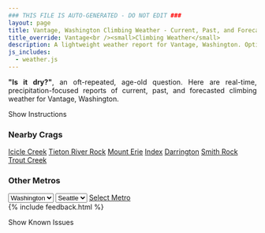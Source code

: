 ```yaml
---
### THIS FILE IS AUTO-GENERATED - DO NOT EDIT ###
layout: page
title: Vantage, Washington Climbing Weather - Current, Past, and Forecasted Report
title_override: Vantage<br /><small>Climbing Weather</small>
description: A lightweight weather report for Vantage, Washington. Optimized for slow internet connections.
js_includes:
  - weather.js
---
```


<section class="measure center lh-copy f5-ns f6 ph2 mv4" style="text-align: justify;">
<strong>"Is it dry?"</strong>, an oft-repeated, age-old question. Here are real-time,
precipitation-focused reports of current, past, and forecasted climbing weather for Vantage, Washington.
</section>

<p id="settings-toggle" class="mw5 b center tc hover-light-red black-70 pointer">Show Instructions</p>
<section id="settings" class="overflow-hidden" style="display:none;">
    <div class="mv2 ph2 center">
        <div class="fn f6 tc pv2">
            <p class="measure lh-copy center"><strong>Show/hide hourly forecasts</strong> by clicking the desired day.</p>
            <hr class="mw5 p0 mv2 o-60 b0 bt b--light-red light-red bg-light-red">
            <p class="measure lh-copy center"><strong>Current and Past conditions</strong> are measured by the nearest weather station. <strong>Forecast conditions</strong> are calculated and polled separately.</p>
            <hr class="mw5 p0 mv2 o-60 b0 bt b--light-red light-red bg-light-red">
            <p class="measure lh-copy center"><strong>Having issues?</strong> Try <a id="clear-cache" class="no-underline relative fancy-link light-red hover-light-red" href="#">clearing the local cache</a>.</p>
            <hr class="mw5 p0 mv2 o-60 b0 bt b--light-red light-red bg-light-red">
            <p class="measure lh-copy center">Weather data sourced from <a class="no-underline fancy-link relative light-red" target="_blank" href="https://www.weather.gov/documentation/services-web-api">weather.gov</a>.</p>
        </div>
    </div>
</section>
<section id="weather" data-crag="vantage-washington" class="mv4-ns mv3 ph2 center"></section>
<section id="nearby" class="tc lh-copy">
  <h3>Nearby Crags</h3>
<a class="nowrap no-underline fancy-link relative light-red mh3" href="/crags/icicle-creek-washington-weather.html">Icicle Creek</a>
<a class="nowrap no-underline fancy-link relative light-red mh3" href="/crags/tieton-river-rock-washington-weather.html">Tieton River Rock</a>
<a class="nowrap no-underline fancy-link relative light-red mh3" href="/crags/mount-erie-washington-weather.html">Mount Erie</a>
<a class="nowrap no-underline fancy-link relative light-red mh3" href="/crags/index-washington-weather.html">Index</a>
<a class="nowrap no-underline fancy-link relative light-red mh3" href="/crags/darrington-washington-weather.html">Darrington</a>
<a class="nowrap no-underline fancy-link relative light-red mh3" href="/crags/smith-rock-oregon-weather.html">Smith Rock</a>
<a class="nowrap no-underline fancy-link relative light-red mh3" href="/crags/trout-creek-oregon-weather.html">Trout Creek</a>
</section>
<section id="nearby" class="tc lh-copy">
  <h3>Other Metros</h3>
  <select class="ma1 bg-near-white pa2" id="stateSel">
    <option value="Texas">Texas</option>
    <option value="Washington" selected>Washington</option>
    <option value="Colorado">Colorado</option>
    <option value="Tennessee">Tennessee</option>
    <option value="Utah">Utah</option>
    <option value="California">California</option>
  </select>
  <select class="ma1 bg-near-white pa2" id="citySel">
    <option value="Seattle" selected>Seattle</option>
  </select>
  <a id="selectMetro" class="f6 link dim ph3 pv2 ma1 dib white bg-light-red" href="/crags/seattle-washington-weather.html">Select Metro</a>
  <script>
    var states = [];
    states["Texas"] = "Austin"
    states["Washington"] = "Seattle"
    states["Colorado"] = "Denver"
    states["Tennessee"] = "Nashville"
    states["Utah"] = "Salt Lake City"
    states["California"] = "San Francisco|Los Angeles"
  </script>
</section>
{% include feedback.html %}
<p id="issues-toggle" class="mw5 b center tc hover-light-red black-70 pointer">Show Known Issues</p>
<section id="issues" class="overflow-hidden tc f6">
</section>

<script>
  var weekly_OTX_54_74 = {"updated":"2022-11-17T07:35:33+00:00","units":"us","forecastGenerator":"BaselineForecastGenerator","generatedAt":"2022-11-17T08:40:18+00:00","updateTime":"2022-11-17T07:35:33+00:00","validTimes":"2022-11-17T01:00:00+00:00/P7DT9H","elevation":{"unitCode":"wmoUnit:m","value":374.904},"periods":[{"number":1,"name":"Overnight","startTime":"2022-11-17T00:00:00-08:00","endTime":"2022-11-17T06:00:00-08:00","isDaytime":false,"temperature":26,"temperatureUnit":"F","temperatureTrend":null,"windSpeed":"7 to 12 mph","windDirection":"N","icon":"https://api.weather.gov/icons/land/night/ovc?size=medium","shortForecast":"Cloudy","detailedForecast":"Cloudy, with a low around 26. North wind 7 to 12 mph."},{"number":2,"name":"Thursday","startTime":"2022-11-17T06:00:00-08:00","endTime":"2022-11-17T18:00:00-08:00","isDaytime":true,"temperature":39,"temperatureUnit":"F","temperatureTrend":"falling","windSpeed":"10 to 16 mph","windDirection":"N","icon":"https://api.weather.gov/icons/land/day/sct?size=medium","shortForecast":"Mostly Sunny","detailedForecast":"Mostly sunny. High near 39, with temperatures falling to around 31 in the afternoon. North wind 10 to 16 mph."},{"number":3,"name":"Thursday Night","startTime":"2022-11-17T18:00:00-08:00","endTime":"2022-11-18T06:00:00-08:00","isDaytime":false,"temperature":20,"temperatureUnit":"F","temperatureTrend":"rising","windSpeed":"5 to 10 mph","windDirection":"N","icon":"https://api.weather.gov/icons/land/night/few?size=medium","shortForecast":"Mostly Clear","detailedForecast":"Mostly clear. Low around 20, with temperatures rising to around 22 overnight. North wind 5 to 10 mph."},{"number":4,"name":"Friday","startTime":"2022-11-18T06:00:00-08:00","endTime":"2022-11-18T18:00:00-08:00","isDaytime":true,"temperature":33,"temperatureUnit":"F","temperatureTrend":null,"windSpeed":"5 mph","windDirection":"NE","icon":"https://api.weather.gov/icons/land/day/few?size=medium","shortForecast":"Sunny","detailedForecast":"Sunny, with a high near 33. Northeast wind around 5 mph."},{"number":5,"name":"Friday Night","startTime":"2022-11-18T18:00:00-08:00","endTime":"2022-11-19T06:00:00-08:00","isDaytime":false,"temperature":18,"temperatureUnit":"F","temperatureTrend":null,"windSpeed":"3 mph","windDirection":"N","icon":"https://api.weather.gov/icons/land/night/few?size=medium","shortForecast":"Mostly Clear","detailedForecast":"Mostly clear, with a low around 18. North wind around 3 mph."},{"number":6,"name":"Saturday","startTime":"2022-11-19T06:00:00-08:00","endTime":"2022-11-19T18:00:00-08:00","isDaytime":true,"temperature":32,"temperatureUnit":"F","temperatureTrend":null,"windSpeed":"6 mph","windDirection":"NE","icon":"https://api.weather.gov/icons/land/day/few?size=medium","shortForecast":"Sunny","detailedForecast":"Sunny, with a high near 32."},{"number":7,"name":"Saturday Night","startTime":"2022-11-19T18:00:00-08:00","endTime":"2022-11-20T06:00:00-08:00","isDaytime":false,"temperature":19,"temperatureUnit":"F","temperatureTrend":null,"windSpeed":"5 mph","windDirection":"N","icon":"https://api.weather.gov/icons/land/night/sct?size=medium","shortForecast":"Partly Cloudy","detailedForecast":"Partly cloudy, with a low around 19."},{"number":8,"name":"Sunday","startTime":"2022-11-20T06:00:00-08:00","endTime":"2022-11-20T18:00:00-08:00","isDaytime":true,"temperature":33,"temperatureUnit":"F","temperatureTrend":null,"windSpeed":"5 mph","windDirection":"NE","icon":"https://api.weather.gov/icons/land/day/bkn?size=medium","shortForecast":"Partly Sunny","detailedForecast":"Partly sunny, with a high near 33."},{"number":9,"name":"Sunday Night","startTime":"2022-11-20T18:00:00-08:00","endTime":"2022-11-21T06:00:00-08:00","isDaytime":false,"temperature":23,"temperatureUnit":"F","temperatureTrend":null,"windSpeed":"3 mph","windDirection":"N","icon":"https://api.weather.gov/icons/land/night/bkn?size=medium","shortForecast":"Mostly Cloudy","detailedForecast":"Mostly cloudy, with a low around 23."},{"number":10,"name":"Monday","startTime":"2022-11-21T06:00:00-08:00","endTime":"2022-11-21T18:00:00-08:00","isDaytime":true,"temperature":37,"temperatureUnit":"F","temperatureTrend":null,"windSpeed":"5 mph","windDirection":"NE","icon":"https://api.weather.gov/icons/land/day/bkn/snow,20?size=medium","shortForecast":"Mostly Cloudy then Slight Chance Light Snow","detailedForecast":"A slight chance of snow after 4pm. Mostly cloudy, with a high near 37. Chance of precipitation is 20%."},{"number":11,"name":"Monday Night","startTime":"2022-11-21T18:00:00-08:00","endTime":"2022-11-22T06:00:00-08:00","isDaytime":false,"temperature":26,"temperatureUnit":"F","temperatureTrend":null,"windSpeed":"3 mph","windDirection":"N","icon":"https://api.weather.gov/icons/land/night/snow,40?size=medium","shortForecast":"Chance Light Snow","detailedForecast":"A chance of snow. Mostly cloudy, with a low around 26. Chance of precipitation is 40%."},{"number":12,"name":"Tuesday","startTime":"2022-11-22T06:00:00-08:00","endTime":"2022-11-22T18:00:00-08:00","isDaytime":true,"temperature":39,"temperatureUnit":"F","temperatureTrend":null,"windSpeed":"5 mph","windDirection":"NW","icon":"https://api.weather.gov/icons/land/day/snow,40/snow,30?size=medium","shortForecast":"Chance Light Snow","detailedForecast":"A chance of snow before 1pm, then a chance of rain and snow. Mostly cloudy, with a high near 39. Chance of precipitation is 40%."},{"number":13,"name":"Tuesday Night","startTime":"2022-11-22T18:00:00-08:00","endTime":"2022-11-23T06:00:00-08:00","isDaytime":false,"temperature":29,"temperatureUnit":"F","temperatureTrend":null,"windSpeed":"6 mph","windDirection":"W","icon":"https://api.weather.gov/icons/land/night/rain,30/snow_fzra,40?size=medium","shortForecast":"Chance Light Rain then Chance Light Snow","detailedForecast":"A chance of rain before 4am, then a chance of snow and a chance of freezing rain. Mostly cloudy, with a low around 29. Chance of precipitation is 40%."},{"number":14,"name":"Wednesday","startTime":"2022-11-23T06:00:00-08:00","endTime":"2022-11-23T18:00:00-08:00","isDaytime":true,"temperature":41,"temperatureUnit":"F","temperatureTrend":null,"windSpeed":"6 mph","windDirection":"SW","icon":"https://api.weather.gov/icons/land/day/snow_fzra,40/rain,40?size=medium","shortForecast":"Chance Light Snow then Chance Light Rain","detailedForecast":"A chance of snow and a chance of freezing rain before 10am, then a chance of rain. Mostly cloudy, with a high near 41. Chance of precipitation is 40%."}]}
  var hourly_OTX_54_74 = {"@context":["https://geojson.org/geojson-ld/geojson-context.jsonld",{"@version":"1.1","wx":"https://api.weather.gov/ontology#","geo":"http://www.opengis.net/ont/geosparql#","unit":"http://codes.wmo.int/common/unit/","@vocab":"https://api.weather.gov/ontology#"}],"type":"Feature","geometry":{"type":"Polygon","coordinates":[[[-119.9892159,47.0239518],[-119.98355620000001,47.0032513],[-119.9532781,47.0070976],[-119.9589313,47.0277982],[-119.9892159,47.0239518]]]},"properties":{"updated":"2022-11-17T07:35:33+00:00","units":"us","forecastGenerator":"HourlyForecastGenerator","generatedAt":"2022-11-17T08:40:19+00:00","updateTime":"2022-11-17T07:35:33+00:00","validTimes":"2022-11-17T01:00:00+00:00/P7DT9H","elevation":{"unitCode":"wmoUnit:m","value":374.904},"periods":[{"number":1,"name":"","startTime":"2022-11-17T00:00:00-08:00","endTime":"2022-11-17T01:00:00-08:00","isDaytime":false,"temperature":28,"temperatureUnit":"F","temperatureTrend":null,"windSpeed":"7 mph","windDirection":"N","icon":"https://api.weather.gov/icons/land/night/ovc?size=small","shortForecast":"Cloudy","detailedForecast":""},{"number":2,"name":"","startTime":"2022-11-17T01:00:00-08:00","endTime":"2022-11-17T02:00:00-08:00","isDaytime":false,"temperature":28,"temperatureUnit":"F","temperatureTrend":null,"windSpeed":"8 mph","windDirection":"N","icon":"https://api.weather.gov/icons/land/night/ovc?size=small","shortForecast":"Cloudy","detailedForecast":""},{"number":3,"name":"","startTime":"2022-11-17T02:00:00-08:00","endTime":"2022-11-17T03:00:00-08:00","isDaytime":false,"temperature":28,"temperatureUnit":"F","temperatureTrend":null,"windSpeed":"9 mph","windDirection":"N","icon":"https://api.weather.gov/icons/land/night/ovc?size=small","shortForecast":"Cloudy","detailedForecast":""},{"number":4,"name":"","startTime":"2022-11-17T03:00:00-08:00","endTime":"2022-11-17T04:00:00-08:00","isDaytime":false,"temperature":27,"temperatureUnit":"F","temperatureTrend":null,"windSpeed":"10 mph","windDirection":"N","icon":"https://api.weather.gov/icons/land/night/ovc?size=small","shortForecast":"Cloudy","detailedForecast":""},{"number":5,"name":"","startTime":"2022-11-17T04:00:00-08:00","endTime":"2022-11-17T05:00:00-08:00","isDaytime":false,"temperature":27,"temperatureUnit":"F","temperatureTrend":null,"windSpeed":"12 mph","windDirection":"N","icon":"https://api.weather.gov/icons/land/night/ovc?size=small","shortForecast":"Cloudy","detailedForecast":""},{"number":6,"name":"","startTime":"2022-11-17T05:00:00-08:00","endTime":"2022-11-17T06:00:00-08:00","isDaytime":false,"temperature":26,"temperatureUnit":"F","temperatureTrend":null,"windSpeed":"12 mph","windDirection":"N","icon":"https://api.weather.gov/icons/land/night/ovc?size=small","shortForecast":"Cloudy","detailedForecast":""},{"number":7,"name":"","startTime":"2022-11-17T06:00:00-08:00","endTime":"2022-11-17T07:00:00-08:00","isDaytime":true,"temperature":26,"temperatureUnit":"F","temperatureTrend":null,"windSpeed":"10 mph","windDirection":"N","icon":"https://api.weather.gov/icons/land/day/bkn?size=small","shortForecast":"Mostly Cloudy","detailedForecast":""},{"number":8,"name":"","startTime":"2022-11-17T07:00:00-08:00","endTime":"2022-11-17T08:00:00-08:00","isDaytime":true,"temperature":31,"temperatureUnit":"F","temperatureTrend":null,"windSpeed":"12 mph","windDirection":"N","icon":"https://api.weather.gov/icons/land/day/bkn?size=small","shortForecast":"Partly Sunny","detailedForecast":""},{"number":9,"name":"","startTime":"2022-11-17T08:00:00-08:00","endTime":"2022-11-17T09:00:00-08:00","isDaytime":true,"temperature":31,"temperatureUnit":"F","temperatureTrend":null,"windSpeed":"12 mph","windDirection":"N","icon":"https://api.weather.gov/icons/land/day/bkn?size=small","shortForecast":"Partly Sunny","detailedForecast":""},{"number":10,"name":"","startTime":"2022-11-17T09:00:00-08:00","endTime":"2022-11-17T10:00:00-08:00","isDaytime":true,"temperature":33,"temperatureUnit":"F","temperatureTrend":null,"windSpeed":"13 mph","windDirection":"N","icon":"https://api.weather.gov/icons/land/day/sct?size=small","shortForecast":"Mostly Sunny","detailedForecast":""},{"number":11,"name":"","startTime":"2022-11-17T10:00:00-08:00","endTime":"2022-11-17T11:00:00-08:00","isDaytime":true,"temperature":36,"temperatureUnit":"F","temperatureTrend":null,"windSpeed":"14 mph","windDirection":"N","icon":"https://api.weather.gov/icons/land/day/sct?size=small","shortForecast":"Mostly Sunny","detailedForecast":""},{"number":12,"name":"","startTime":"2022-11-17T11:00:00-08:00","endTime":"2022-11-17T12:00:00-08:00","isDaytime":true,"temperature":37,"temperatureUnit":"F","temperatureTrend":null,"windSpeed":"14 mph","windDirection":"N","icon":"https://api.weather.gov/icons/land/day/few?size=small","shortForecast":"Sunny","detailedForecast":""},{"number":13,"name":"","startTime":"2022-11-17T12:00:00-08:00","endTime":"2022-11-17T13:00:00-08:00","isDaytime":true,"temperature":37,"temperatureUnit":"F","temperatureTrend":null,"windSpeed":"15 mph","windDirection":"N","icon":"https://api.weather.gov/icons/land/day/few?size=small","shortForecast":"Sunny","detailedForecast":""},{"number":14,"name":"","startTime":"2022-11-17T13:00:00-08:00","endTime":"2022-11-17T14:00:00-08:00","isDaytime":true,"temperature":39,"temperatureUnit":"F","temperatureTrend":null,"windSpeed":"16 mph","windDirection":"NE","icon":"https://api.weather.gov/icons/land/day/skc?size=small","shortForecast":"Sunny","detailedForecast":""},{"number":15,"name":"","startTime":"2022-11-17T14:00:00-08:00","endTime":"2022-11-17T15:00:00-08:00","isDaytime":true,"temperature":37,"temperatureUnit":"F","temperatureTrend":null,"windSpeed":"16 mph","windDirection":"NE","icon":"https://api.weather.gov/icons/land/day/skc?size=small","shortForecast":"Sunny","detailedForecast":""},{"number":16,"name":"","startTime":"2022-11-17T15:00:00-08:00","endTime":"2022-11-17T16:00:00-08:00","isDaytime":true,"temperature":37,"temperatureUnit":"F","temperatureTrend":null,"windSpeed":"14 mph","windDirection":"NE","icon":"https://api.weather.gov/icons/land/day/skc?size=small","shortForecast":"Sunny","detailedForecast":""},{"number":17,"name":"","startTime":"2022-11-17T16:00:00-08:00","endTime":"2022-11-17T17:00:00-08:00","isDaytime":true,"temperature":35,"temperatureUnit":"F","temperatureTrend":null,"windSpeed":"12 mph","windDirection":"N","icon":"https://api.weather.gov/icons/land/day/skc?size=small","shortForecast":"Sunny","detailedForecast":""},{"number":18,"name":"","startTime":"2022-11-17T17:00:00-08:00","endTime":"2022-11-17T18:00:00-08:00","isDaytime":true,"temperature":31,"temperatureUnit":"F","temperatureTrend":null,"windSpeed":"10 mph","windDirection":"N","icon":"https://api.weather.gov/icons/land/day/few?size=small","shortForecast":"Sunny","detailedForecast":""},{"number":19,"name":"","startTime":"2022-11-17T18:00:00-08:00","endTime":"2022-11-17T19:00:00-08:00","isDaytime":false,"temperature":29,"temperatureUnit":"F","temperatureTrend":null,"windSpeed":"10 mph","windDirection":"N","icon":"https://api.weather.gov/icons/land/night/few?size=small","shortForecast":"Mostly Clear","detailedForecast":""},{"number":20,"name":"","startTime":"2022-11-17T19:00:00-08:00","endTime":"2022-11-17T20:00:00-08:00","isDaytime":false,"temperature":28,"temperatureUnit":"F","temperatureTrend":null,"windSpeed":"9 mph","windDirection":"N","icon":"https://api.weather.gov/icons/land/night/few?size=small","shortForecast":"Mostly Clear","detailedForecast":""},{"number":21,"name":"","startTime":"2022-11-17T20:00:00-08:00","endTime":"2022-11-17T21:00:00-08:00","isDaytime":false,"temperature":27,"temperatureUnit":"F","temperatureTrend":null,"windSpeed":"9 mph","windDirection":"N","icon":"https://api.weather.gov/icons/land/night/skc?size=small","shortForecast":"Clear","detailedForecast":""},{"number":22,"name":"","startTime":"2022-11-17T21:00:00-08:00","endTime":"2022-11-17T22:00:00-08:00","isDaytime":false,"temperature":26,"temperatureUnit":"F","temperatureTrend":null,"windSpeed":"9 mph","windDirection":"N","icon":"https://api.weather.gov/icons/land/night/skc?size=small","shortForecast":"Clear","detailedForecast":""},{"number":23,"name":"","startTime":"2022-11-17T22:00:00-08:00","endTime":"2022-11-17T23:00:00-08:00","isDaytime":false,"temperature":26,"temperatureUnit":"F","temperatureTrend":null,"windSpeed":"6 mph","windDirection":"N","icon":"https://api.weather.gov/icons/land/night/skc?size=small","shortForecast":"Clear","detailedForecast":""},{"number":24,"name":"","startTime":"2022-11-17T23:00:00-08:00","endTime":"2022-11-18T00:00:00-08:00","isDaytime":false,"temperature":26,"temperatureUnit":"F","temperatureTrend":null,"windSpeed":"6 mph","windDirection":"N","icon":"https://api.weather.gov/icons/land/night/skc?size=small","shortForecast":"Clear","detailedForecast":""},{"number":25,"name":"","startTime":"2022-11-18T00:00:00-08:00","endTime":"2022-11-18T01:00:00-08:00","isDaytime":false,"temperature":26,"temperatureUnit":"F","temperatureTrend":null,"windSpeed":"6 mph","windDirection":"N","icon":"https://api.weather.gov/icons/land/night/skc?size=small","shortForecast":"Clear","detailedForecast":""},{"number":26,"name":"","startTime":"2022-11-18T01:00:00-08:00","endTime":"2022-11-18T02:00:00-08:00","isDaytime":false,"temperature":25,"temperatureUnit":"F","temperatureTrend":null,"windSpeed":"6 mph","windDirection":"N","icon":"https://api.weather.gov/icons/land/night/few?size=small","shortForecast":"Mostly Clear","detailedForecast":""},{"number":27,"name":"","startTime":"2022-11-18T02:00:00-08:00","endTime":"2022-11-18T03:00:00-08:00","isDaytime":false,"temperature":24,"temperatureUnit":"F","temperatureTrend":null,"windSpeed":"6 mph","windDirection":"N","icon":"https://api.weather.gov/icons/land/night/few?size=small","shortForecast":"Mostly Clear","detailedForecast":""},{"number":28,"name":"","startTime":"2022-11-18T03:00:00-08:00","endTime":"2022-11-18T04:00:00-08:00","isDaytime":false,"temperature":24,"temperatureUnit":"F","temperatureTrend":null,"windSpeed":"6 mph","windDirection":"N","icon":"https://api.weather.gov/icons/land/night/few?size=small","shortForecast":"Mostly Clear","detailedForecast":""},{"number":29,"name":"","startTime":"2022-11-18T04:00:00-08:00","endTime":"2022-11-18T05:00:00-08:00","isDaytime":false,"temperature":23,"temperatureUnit":"F","temperatureTrend":null,"windSpeed":"5 mph","windDirection":"N","icon":"https://api.weather.gov/icons/land/night/few?size=small","shortForecast":"Mostly Clear","detailedForecast":""},{"number":30,"name":"","startTime":"2022-11-18T05:00:00-08:00","endTime":"2022-11-18T06:00:00-08:00","isDaytime":false,"temperature":22,"temperatureUnit":"F","temperatureTrend":null,"windSpeed":"5 mph","windDirection":"N","icon":"https://api.weather.gov/icons/land/night/few?size=small","shortForecast":"Mostly Clear","detailedForecast":""},{"number":31,"name":"","startTime":"2022-11-18T06:00:00-08:00","endTime":"2022-11-18T07:00:00-08:00","isDaytime":true,"temperature":20,"temperatureUnit":"F","temperatureTrend":null,"windSpeed":"5 mph","windDirection":"N","icon":"https://api.weather.gov/icons/land/day/few?size=small","shortForecast":"Sunny","detailedForecast":""},{"number":32,"name":"","startTime":"2022-11-18T07:00:00-08:00","endTime":"2022-11-18T08:00:00-08:00","isDaytime":true,"temperature":20,"temperatureUnit":"F","temperatureTrend":null,"windSpeed":"2 mph","windDirection":"N","icon":"https://api.weather.gov/icons/land/day/few?size=small","shortForecast":"Sunny","detailedForecast":""},{"number":33,"name":"","startTime":"2022-11-18T08:00:00-08:00","endTime":"2022-11-18T09:00:00-08:00","isDaytime":true,"temperature":21,"temperatureUnit":"F","temperatureTrend":null,"windSpeed":"2 mph","windDirection":"N","icon":"https://api.weather.gov/icons/land/day/few?size=small","shortForecast":"Sunny","detailedForecast":""},{"number":34,"name":"","startTime":"2022-11-18T09:00:00-08:00","endTime":"2022-11-18T10:00:00-08:00","isDaytime":true,"temperature":23,"temperatureUnit":"F","temperatureTrend":null,"windSpeed":"2 mph","windDirection":"N","icon":"https://api.weather.gov/icons/land/day/few?size=small","shortForecast":"Sunny","detailedForecast":""},{"number":35,"name":"","startTime":"2022-11-18T10:00:00-08:00","endTime":"2022-11-18T11:00:00-08:00","isDaytime":true,"temperature":26,"temperatureUnit":"F","temperatureTrend":null,"windSpeed":"3 mph","windDirection":"NE","icon":"https://api.weather.gov/icons/land/day/skc?size=small","shortForecast":"Sunny","detailedForecast":""},{"number":36,"name":"","startTime":"2022-11-18T11:00:00-08:00","endTime":"2022-11-18T12:00:00-08:00","isDaytime":true,"temperature":28,"temperatureUnit":"F","temperatureTrend":null,"windSpeed":"3 mph","windDirection":"NE","icon":"https://api.weather.gov/icons/land/day/skc?size=small","shortForecast":"Sunny","detailedForecast":""},{"number":37,"name":"","startTime":"2022-11-18T12:00:00-08:00","endTime":"2022-11-18T13:00:00-08:00","isDaytime":true,"temperature":30,"temperatureUnit":"F","temperatureTrend":null,"windSpeed":"3 mph","windDirection":"NE","icon":"https://api.weather.gov/icons/land/day/skc?size=small","shortForecast":"Sunny","detailedForecast":""},{"number":38,"name":"","startTime":"2022-11-18T13:00:00-08:00","endTime":"2022-11-18T14:00:00-08:00","isDaytime":true,"temperature":31,"temperatureUnit":"F","temperatureTrend":null,"windSpeed":"5 mph","windDirection":"NE","icon":"https://api.weather.gov/icons/land/day/skc?size=small","shortForecast":"Sunny","detailedForecast":""},{"number":39,"name":"","startTime":"2022-11-18T14:00:00-08:00","endTime":"2022-11-18T15:00:00-08:00","isDaytime":true,"temperature":32,"temperatureUnit":"F","temperatureTrend":null,"windSpeed":"5 mph","windDirection":"NE","icon":"https://api.weather.gov/icons/land/day/skc?size=small","shortForecast":"Sunny","detailedForecast":""},{"number":40,"name":"","startTime":"2022-11-18T15:00:00-08:00","endTime":"2022-11-18T16:00:00-08:00","isDaytime":true,"temperature":31,"temperatureUnit":"F","temperatureTrend":null,"windSpeed":"5 mph","windDirection":"NE","icon":"https://api.weather.gov/icons/land/day/skc?size=small","shortForecast":"Sunny","detailedForecast":""},{"number":41,"name":"","startTime":"2022-11-18T16:00:00-08:00","endTime":"2022-11-18T17:00:00-08:00","isDaytime":true,"temperature":29,"temperatureUnit":"F","temperatureTrend":null,"windSpeed":"2 mph","windDirection":"E","icon":"https://api.weather.gov/icons/land/day/skc?size=small","shortForecast":"Sunny","detailedForecast":""},{"number":42,"name":"","startTime":"2022-11-18T17:00:00-08:00","endTime":"2022-11-18T18:00:00-08:00","isDaytime":true,"temperature":27,"temperatureUnit":"F","temperatureTrend":null,"windSpeed":"2 mph","windDirection":"E","icon":"https://api.weather.gov/icons/land/day/skc?size=small","shortForecast":"Sunny","detailedForecast":""},{"number":43,"name":"","startTime":"2022-11-18T18:00:00-08:00","endTime":"2022-11-18T19:00:00-08:00","isDaytime":false,"temperature":25,"temperatureUnit":"F","temperatureTrend":null,"windSpeed":"2 mph","windDirection":"E","icon":"https://api.weather.gov/icons/land/night/skc?size=small","shortForecast":"Clear","detailedForecast":""},{"number":44,"name":"","startTime":"2022-11-18T19:00:00-08:00","endTime":"2022-11-18T20:00:00-08:00","isDaytime":false,"temperature":23,"temperatureUnit":"F","temperatureTrend":null,"windSpeed":"2 mph","windDirection":"NW","icon":"https://api.weather.gov/icons/land/night/skc?size=small","shortForecast":"Clear","detailedForecast":""},{"number":45,"name":"","startTime":"2022-11-18T20:00:00-08:00","endTime":"2022-11-18T21:00:00-08:00","isDaytime":false,"temperature":23,"temperatureUnit":"F","temperatureTrend":null,"windSpeed":"2 mph","windDirection":"NW","icon":"https://api.weather.gov/icons/land/night/skc?size=small","shortForecast":"Clear","detailedForecast":""},{"number":46,"name":"","startTime":"2022-11-18T21:00:00-08:00","endTime":"2022-11-18T22:00:00-08:00","isDaytime":false,"temperature":23,"temperatureUnit":"F","temperatureTrend":null,"windSpeed":"2 mph","windDirection":"NW","icon":"https://api.weather.gov/icons/land/night/skc?size=small","shortForecast":"Clear","detailedForecast":""},{"number":47,"name":"","startTime":"2022-11-18T22:00:00-08:00","endTime":"2022-11-18T23:00:00-08:00","isDaytime":false,"temperature":24,"temperatureUnit":"F","temperatureTrend":null,"windSpeed":"2 mph","windDirection":"N","icon":"https://api.weather.gov/icons/land/night/skc?size=small","shortForecast":"Clear","detailedForecast":""},{"number":48,"name":"","startTime":"2022-11-18T23:00:00-08:00","endTime":"2022-11-19T00:00:00-08:00","isDaytime":false,"temperature":23,"temperatureUnit":"F","temperatureTrend":null,"windSpeed":"2 mph","windDirection":"N","icon":"https://api.weather.gov/icons/land/night/skc?size=small","shortForecast":"Clear","detailedForecast":""},{"number":49,"name":"","startTime":"2022-11-19T00:00:00-08:00","endTime":"2022-11-19T01:00:00-08:00","isDaytime":false,"temperature":22,"temperatureUnit":"F","temperatureTrend":null,"windSpeed":"2 mph","windDirection":"N","icon":"https://api.weather.gov/icons/land/night/skc?size=small","shortForecast":"Clear","detailedForecast":""},{"number":50,"name":"","startTime":"2022-11-19T01:00:00-08:00","endTime":"2022-11-19T02:00:00-08:00","isDaytime":false,"temperature":22,"temperatureUnit":"F","temperatureTrend":null,"windSpeed":"3 mph","windDirection":"N","icon":"https://api.weather.gov/icons/land/night/few?size=small","shortForecast":"Mostly Clear","detailedForecast":""},{"number":51,"name":"","startTime":"2022-11-19T02:00:00-08:00","endTime":"2022-11-19T03:00:00-08:00","isDaytime":false,"temperature":22,"temperatureUnit":"F","temperatureTrend":null,"windSpeed":"3 mph","windDirection":"N","icon":"https://api.weather.gov/icons/land/night/few?size=small","shortForecast":"Mostly Clear","detailedForecast":""},{"number":52,"name":"","startTime":"2022-11-19T03:00:00-08:00","endTime":"2022-11-19T04:00:00-08:00","isDaytime":false,"temperature":22,"temperatureUnit":"F","temperatureTrend":null,"windSpeed":"3 mph","windDirection":"N","icon":"https://api.weather.gov/icons/land/night/few?size=small","shortForecast":"Mostly Clear","detailedForecast":""},{"number":53,"name":"","startTime":"2022-11-19T04:00:00-08:00","endTime":"2022-11-19T05:00:00-08:00","isDaytime":false,"temperature":22,"temperatureUnit":"F","temperatureTrend":null,"windSpeed":"3 mph","windDirection":"N","icon":"https://api.weather.gov/icons/land/night/few?size=small","shortForecast":"Mostly Clear","detailedForecast":""},{"number":54,"name":"","startTime":"2022-11-19T05:00:00-08:00","endTime":"2022-11-19T06:00:00-08:00","isDaytime":false,"temperature":21,"temperatureUnit":"F","temperatureTrend":null,"windSpeed":"3 mph","windDirection":"N","icon":"https://api.weather.gov/icons/land/night/few?size=small","shortForecast":"Mostly Clear","detailedForecast":""},{"number":55,"name":"","startTime":"2022-11-19T06:00:00-08:00","endTime":"2022-11-19T07:00:00-08:00","isDaytime":true,"temperature":19,"temperatureUnit":"F","temperatureTrend":null,"windSpeed":"3 mph","windDirection":"N","icon":"https://api.weather.gov/icons/land/day/few?size=small","shortForecast":"Sunny","detailedForecast":""},{"number":56,"name":"","startTime":"2022-11-19T07:00:00-08:00","endTime":"2022-11-19T08:00:00-08:00","isDaytime":true,"temperature":19,"temperatureUnit":"F","temperatureTrend":null,"windSpeed":"3 mph","windDirection":"N","icon":"https://api.weather.gov/icons/land/day/sct?size=small","shortForecast":"Mostly Sunny","detailedForecast":""},{"number":57,"name":"","startTime":"2022-11-19T08:00:00-08:00","endTime":"2022-11-19T09:00:00-08:00","isDaytime":true,"temperature":20,"temperatureUnit":"F","temperatureTrend":null,"windSpeed":"3 mph","windDirection":"N","icon":"https://api.weather.gov/icons/land/day/sct?size=small","shortForecast":"Mostly Sunny","detailedForecast":""},{"number":58,"name":"","startTime":"2022-11-19T09:00:00-08:00","endTime":"2022-11-19T10:00:00-08:00","isDaytime":true,"temperature":23,"temperatureUnit":"F","temperatureTrend":null,"windSpeed":"3 mph","windDirection":"N","icon":"https://api.weather.gov/icons/land/day/sct?size=small","shortForecast":"Mostly Sunny","detailedForecast":""},{"number":59,"name":"","startTime":"2022-11-19T10:00:00-08:00","endTime":"2022-11-19T11:00:00-08:00","isDaytime":true,"temperature":26,"temperatureUnit":"F","temperatureTrend":null,"windSpeed":"3 mph","windDirection":"N","icon":"https://api.weather.gov/icons/land/day/few?size=small","shortForecast":"Sunny","detailedForecast":""},{"number":60,"name":"","startTime":"2022-11-19T11:00:00-08:00","endTime":"2022-11-19T12:00:00-08:00","isDaytime":true,"temperature":28,"temperatureUnit":"F","temperatureTrend":null,"windSpeed":"3 mph","windDirection":"N","icon":"https://api.weather.gov/icons/land/day/few?size=small","shortForecast":"Sunny","detailedForecast":""},{"number":61,"name":"","startTime":"2022-11-19T12:00:00-08:00","endTime":"2022-11-19T13:00:00-08:00","isDaytime":true,"temperature":30,"temperatureUnit":"F","temperatureTrend":null,"windSpeed":"3 mph","windDirection":"N","icon":"https://api.weather.gov/icons/land/day/few?size=small","shortForecast":"Sunny","detailedForecast":""},{"number":62,"name":"","startTime":"2022-11-19T13:00:00-08:00","endTime":"2022-11-19T14:00:00-08:00","isDaytime":true,"temperature":31,"temperatureUnit":"F","temperatureTrend":null,"windSpeed":"6 mph","windDirection":"NE","icon":"https://api.weather.gov/icons/land/day/few?size=small","shortForecast":"Sunny","detailedForecast":""},{"number":63,"name":"","startTime":"2022-11-19T14:00:00-08:00","endTime":"2022-11-19T15:00:00-08:00","isDaytime":true,"temperature":31,"temperatureUnit":"F","temperatureTrend":null,"windSpeed":"6 mph","windDirection":"NE","icon":"https://api.weather.gov/icons/land/day/few?size=small","shortForecast":"Sunny","detailedForecast":""},{"number":64,"name":"","startTime":"2022-11-19T15:00:00-08:00","endTime":"2022-11-19T16:00:00-08:00","isDaytime":true,"temperature":30,"temperatureUnit":"F","temperatureTrend":null,"windSpeed":"6 mph","windDirection":"NE","icon":"https://api.weather.gov/icons/land/day/few?size=small","shortForecast":"Sunny","detailedForecast":""},{"number":65,"name":"","startTime":"2022-11-19T16:00:00-08:00","endTime":"2022-11-19T17:00:00-08:00","isDaytime":true,"temperature":28,"temperatureUnit":"F","temperatureTrend":null,"windSpeed":"3 mph","windDirection":"NE","icon":"https://api.weather.gov/icons/land/day/few?size=small","shortForecast":"Sunny","detailedForecast":""},{"number":66,"name":"","startTime":"2022-11-19T17:00:00-08:00","endTime":"2022-11-19T18:00:00-08:00","isDaytime":true,"temperature":27,"temperatureUnit":"F","temperatureTrend":null,"windSpeed":"3 mph","windDirection":"NE","icon":"https://api.weather.gov/icons/land/day/few?size=small","shortForecast":"Sunny","detailedForecast":""},{"number":67,"name":"","startTime":"2022-11-19T18:00:00-08:00","endTime":"2022-11-19T19:00:00-08:00","isDaytime":false,"temperature":26,"temperatureUnit":"F","temperatureTrend":null,"windSpeed":"3 mph","windDirection":"NE","icon":"https://api.weather.gov/icons/land/night/few?size=small","shortForecast":"Mostly Clear","detailedForecast":""},{"number":68,"name":"","startTime":"2022-11-19T19:00:00-08:00","endTime":"2022-11-19T20:00:00-08:00","isDaytime":false,"temperature":25,"temperatureUnit":"F","temperatureTrend":null,"windSpeed":"5 mph","windDirection":"NW","icon":"https://api.weather.gov/icons/land/night/few?size=small","shortForecast":"Mostly Clear","detailedForecast":""},{"number":69,"name":"","startTime":"2022-11-19T20:00:00-08:00","endTime":"2022-11-19T21:00:00-08:00","isDaytime":false,"temperature":24,"temperatureUnit":"F","temperatureTrend":null,"windSpeed":"5 mph","windDirection":"NW","icon":"https://api.weather.gov/icons/land/night/few?size=small","shortForecast":"Mostly Clear","detailedForecast":""},{"number":70,"name":"","startTime":"2022-11-19T21:00:00-08:00","endTime":"2022-11-19T22:00:00-08:00","isDaytime":false,"temperature":24,"temperatureUnit":"F","temperatureTrend":null,"windSpeed":"5 mph","windDirection":"NW","icon":"https://api.weather.gov/icons/land/night/few?size=small","shortForecast":"Mostly Clear","detailedForecast":""},{"number":71,"name":"","startTime":"2022-11-19T22:00:00-08:00","endTime":"2022-11-19T23:00:00-08:00","isDaytime":false,"temperature":24,"temperatureUnit":"F","temperatureTrend":null,"windSpeed":"5 mph","windDirection":"NW","icon":"https://api.weather.gov/icons/land/night/few?size=small","shortForecast":"Mostly Clear","detailedForecast":""},{"number":72,"name":"","startTime":"2022-11-19T23:00:00-08:00","endTime":"2022-11-20T00:00:00-08:00","isDaytime":false,"temperature":24,"temperatureUnit":"F","temperatureTrend":null,"windSpeed":"5 mph","windDirection":"NW","icon":"https://api.weather.gov/icons/land/night/few?size=small","shortForecast":"Mostly Clear","detailedForecast":""},{"number":73,"name":"","startTime":"2022-11-20T00:00:00-08:00","endTime":"2022-11-20T01:00:00-08:00","isDaytime":false,"temperature":24,"temperatureUnit":"F","temperatureTrend":null,"windSpeed":"5 mph","windDirection":"NW","icon":"https://api.weather.gov/icons/land/night/few?size=small","shortForecast":"Mostly Clear","detailedForecast":""},{"number":74,"name":"","startTime":"2022-11-20T01:00:00-08:00","endTime":"2022-11-20T02:00:00-08:00","isDaytime":false,"temperature":23,"temperatureUnit":"F","temperatureTrend":null,"windSpeed":"5 mph","windDirection":"NW","icon":"https://api.weather.gov/icons/land/night/sct?size=small","shortForecast":"Partly Cloudy","detailedForecast":""},{"number":75,"name":"","startTime":"2022-11-20T02:00:00-08:00","endTime":"2022-11-20T03:00:00-08:00","isDaytime":false,"temperature":22,"temperatureUnit":"F","temperatureTrend":null,"windSpeed":"5 mph","windDirection":"NW","icon":"https://api.weather.gov/icons/land/night/sct?size=small","shortForecast":"Partly Cloudy","detailedForecast":""},{"number":76,"name":"","startTime":"2022-11-20T03:00:00-08:00","endTime":"2022-11-20T04:00:00-08:00","isDaytime":false,"temperature":21,"temperatureUnit":"F","temperatureTrend":null,"windSpeed":"5 mph","windDirection":"NW","icon":"https://api.weather.gov/icons/land/night/sct?size=small","shortForecast":"Partly Cloudy","detailedForecast":""},{"number":77,"name":"","startTime":"2022-11-20T04:00:00-08:00","endTime":"2022-11-20T05:00:00-08:00","isDaytime":false,"temperature":21,"temperatureUnit":"F","temperatureTrend":null,"windSpeed":"3 mph","windDirection":"N","icon":"https://api.weather.gov/icons/land/night/bkn?size=small","shortForecast":"Mostly Cloudy","detailedForecast":""},{"number":78,"name":"","startTime":"2022-11-20T05:00:00-08:00","endTime":"2022-11-20T06:00:00-08:00","isDaytime":false,"temperature":20,"temperatureUnit":"F","temperatureTrend":null,"windSpeed":"3 mph","windDirection":"N","icon":"https://api.weather.gov/icons/land/night/bkn?size=small","shortForecast":"Mostly Cloudy","detailedForecast":""},{"number":79,"name":"","startTime":"2022-11-20T06:00:00-08:00","endTime":"2022-11-20T07:00:00-08:00","isDaytime":true,"temperature":20,"temperatureUnit":"F","temperatureTrend":null,"windSpeed":"3 mph","windDirection":"N","icon":"https://api.weather.gov/icons/land/day/bkn?size=small","shortForecast":"Partly Sunny","detailedForecast":""},{"number":80,"name":"","startTime":"2022-11-20T07:00:00-08:00","endTime":"2022-11-20T08:00:00-08:00","isDaytime":true,"temperature":20,"temperatureUnit":"F","temperatureTrend":null,"windSpeed":"3 mph","windDirection":"N","icon":"https://api.weather.gov/icons/land/day/bkn?size=small","shortForecast":"Mostly Cloudy","detailedForecast":""},{"number":81,"name":"","startTime":"2022-11-20T08:00:00-08:00","endTime":"2022-11-20T09:00:00-08:00","isDaytime":true,"temperature":21,"temperatureUnit":"F","temperatureTrend":null,"windSpeed":"3 mph","windDirection":"N","icon":"https://api.weather.gov/icons/land/day/bkn?size=small","shortForecast":"Mostly Cloudy","detailedForecast":""},{"number":82,"name":"","startTime":"2022-11-20T09:00:00-08:00","endTime":"2022-11-20T10:00:00-08:00","isDaytime":true,"temperature":23,"temperatureUnit":"F","temperatureTrend":null,"windSpeed":"3 mph","windDirection":"N","icon":"https://api.weather.gov/icons/land/day/bkn?size=small","shortForecast":"Mostly Cloudy","detailedForecast":""},{"number":83,"name":"","startTime":"2022-11-20T10:00:00-08:00","endTime":"2022-11-20T11:00:00-08:00","isDaytime":true,"temperature":25,"temperatureUnit":"F","temperatureTrend":null,"windSpeed":"3 mph","windDirection":"NE","icon":"https://api.weather.gov/icons/land/day/bkn?size=small","shortForecast":"Partly Sunny","detailedForecast":""},{"number":84,"name":"","startTime":"2022-11-20T11:00:00-08:00","endTime":"2022-11-20T12:00:00-08:00","isDaytime":true,"temperature":28,"temperatureUnit":"F","temperatureTrend":null,"windSpeed":"3 mph","windDirection":"NE","icon":"https://api.weather.gov/icons/land/day/bkn?size=small","shortForecast":"Partly Sunny","detailedForecast":""},{"number":85,"name":"","startTime":"2022-11-20T12:00:00-08:00","endTime":"2022-11-20T13:00:00-08:00","isDaytime":true,"temperature":30,"temperatureUnit":"F","temperatureTrend":null,"windSpeed":"3 mph","windDirection":"NE","icon":"https://api.weather.gov/icons/land/day/bkn?size=small","shortForecast":"Partly Sunny","detailedForecast":""},{"number":86,"name":"","startTime":"2022-11-20T13:00:00-08:00","endTime":"2022-11-20T14:00:00-08:00","isDaytime":true,"temperature":32,"temperatureUnit":"F","temperatureTrend":null,"windSpeed":"5 mph","windDirection":"NE","icon":"https://api.weather.gov/icons/land/day/bkn?size=small","shortForecast":"Partly Sunny","detailedForecast":""},{"number":87,"name":"","startTime":"2022-11-20T14:00:00-08:00","endTime":"2022-11-20T15:00:00-08:00","isDaytime":true,"temperature":32,"temperatureUnit":"F","temperatureTrend":null,"windSpeed":"5 mph","windDirection":"NE","icon":"https://api.weather.gov/icons/land/day/bkn?size=small","shortForecast":"Partly Sunny","detailedForecast":""},{"number":88,"name":"","startTime":"2022-11-20T15:00:00-08:00","endTime":"2022-11-20T16:00:00-08:00","isDaytime":true,"temperature":30,"temperatureUnit":"F","temperatureTrend":null,"windSpeed":"5 mph","windDirection":"NE","icon":"https://api.weather.gov/icons/land/day/bkn?size=small","shortForecast":"Partly Sunny","detailedForecast":""},{"number":89,"name":"","startTime":"2022-11-20T16:00:00-08:00","endTime":"2022-11-20T17:00:00-08:00","isDaytime":true,"temperature":28,"temperatureUnit":"F","temperatureTrend":null,"windSpeed":"3 mph","windDirection":"E","icon":"https://api.weather.gov/icons/land/day/bkn?size=small","shortForecast":"Partly Sunny","detailedForecast":""},{"number":90,"name":"","startTime":"2022-11-20T17:00:00-08:00","endTime":"2022-11-20T18:00:00-08:00","isDaytime":true,"temperature":27,"temperatureUnit":"F","temperatureTrend":null,"windSpeed":"3 mph","windDirection":"E","icon":"https://api.weather.gov/icons/land/day/bkn?size=small","shortForecast":"Partly Sunny","detailedForecast":""},{"number":91,"name":"","startTime":"2022-11-20T18:00:00-08:00","endTime":"2022-11-20T19:00:00-08:00","isDaytime":false,"temperature":25,"temperatureUnit":"F","temperatureTrend":null,"windSpeed":"3 mph","windDirection":"E","icon":"https://api.weather.gov/icons/land/night/bkn?size=small","shortForecast":"Mostly Cloudy","detailedForecast":""},{"number":92,"name":"","startTime":"2022-11-20T19:00:00-08:00","endTime":"2022-11-20T20:00:00-08:00","isDaytime":false,"temperature":24,"temperatureUnit":"F","temperatureTrend":null,"windSpeed":"3 mph","windDirection":"NW","icon":"https://api.weather.gov/icons/land/night/bkn?size=small","shortForecast":"Mostly Cloudy","detailedForecast":""},{"number":93,"name":"","startTime":"2022-11-20T20:00:00-08:00","endTime":"2022-11-20T21:00:00-08:00","isDaytime":false,"temperature":24,"temperatureUnit":"F","temperatureTrend":null,"windSpeed":"3 mph","windDirection":"NW","icon":"https://api.weather.gov/icons/land/night/bkn?size=small","shortForecast":"Mostly Cloudy","detailedForecast":""},{"number":94,"name":"","startTime":"2022-11-20T21:00:00-08:00","endTime":"2022-11-20T22:00:00-08:00","isDaytime":false,"temperature":25,"temperatureUnit":"F","temperatureTrend":null,"windSpeed":"3 mph","windDirection":"NW","icon":"https://api.weather.gov/icons/land/night/bkn?size=small","shortForecast":"Mostly Cloudy","detailedForecast":""},{"number":95,"name":"","startTime":"2022-11-20T22:00:00-08:00","endTime":"2022-11-20T23:00:00-08:00","isDaytime":false,"temperature":26,"temperatureUnit":"F","temperatureTrend":null,"windSpeed":"3 mph","windDirection":"N","icon":"https://api.weather.gov/icons/land/night/bkn?size=small","shortForecast":"Mostly Cloudy","detailedForecast":""},{"number":96,"name":"","startTime":"2022-11-20T23:00:00-08:00","endTime":"2022-11-21T00:00:00-08:00","isDaytime":false,"temperature":27,"temperatureUnit":"F","temperatureTrend":null,"windSpeed":"3 mph","windDirection":"N","icon":"https://api.weather.gov/icons/land/night/bkn?size=small","shortForecast":"Mostly Cloudy","detailedForecast":""},{"number":97,"name":"","startTime":"2022-11-21T00:00:00-08:00","endTime":"2022-11-21T01:00:00-08:00","isDaytime":false,"temperature":27,"temperatureUnit":"F","temperatureTrend":null,"windSpeed":"3 mph","windDirection":"N","icon":"https://api.weather.gov/icons/land/night/bkn?size=small","shortForecast":"Mostly Cloudy","detailedForecast":""},{"number":98,"name":"","startTime":"2022-11-21T01:00:00-08:00","endTime":"2022-11-21T02:00:00-08:00","isDaytime":false,"temperature":27,"temperatureUnit":"F","temperatureTrend":null,"windSpeed":"3 mph","windDirection":"N","icon":"https://api.weather.gov/icons/land/night/bkn?size=small","shortForecast":"Mostly Cloudy","detailedForecast":""},{"number":99,"name":"","startTime":"2022-11-21T02:00:00-08:00","endTime":"2022-11-21T03:00:00-08:00","isDaytime":false,"temperature":27,"temperatureUnit":"F","temperatureTrend":null,"windSpeed":"3 mph","windDirection":"N","icon":"https://api.weather.gov/icons/land/night/bkn?size=small","shortForecast":"Mostly Cloudy","detailedForecast":""},{"number":100,"name":"","startTime":"2022-11-21T03:00:00-08:00","endTime":"2022-11-21T04:00:00-08:00","isDaytime":false,"temperature":27,"temperatureUnit":"F","temperatureTrend":null,"windSpeed":"3 mph","windDirection":"N","icon":"https://api.weather.gov/icons/land/night/bkn?size=small","shortForecast":"Mostly Cloudy","detailedForecast":""},{"number":101,"name":"","startTime":"2022-11-21T04:00:00-08:00","endTime":"2022-11-21T05:00:00-08:00","isDaytime":false,"temperature":27,"temperatureUnit":"F","temperatureTrend":null,"windSpeed":"3 mph","windDirection":"N","icon":"https://api.weather.gov/icons/land/night/bkn?size=small","shortForecast":"Mostly Cloudy","detailedForecast":""},{"number":102,"name":"","startTime":"2022-11-21T05:00:00-08:00","endTime":"2022-11-21T06:00:00-08:00","isDaytime":false,"temperature":27,"temperatureUnit":"F","temperatureTrend":null,"windSpeed":"3 mph","windDirection":"N","icon":"https://api.weather.gov/icons/land/night/bkn?size=small","shortForecast":"Mostly Cloudy","detailedForecast":""},{"number":103,"name":"","startTime":"2022-11-21T06:00:00-08:00","endTime":"2022-11-21T07:00:00-08:00","isDaytime":true,"temperature":26,"temperatureUnit":"F","temperatureTrend":null,"windSpeed":"3 mph","windDirection":"N","icon":"https://api.weather.gov/icons/land/day/bkn?size=small","shortForecast":"Mostly Cloudy","detailedForecast":""},{"number":104,"name":"","startTime":"2022-11-21T07:00:00-08:00","endTime":"2022-11-21T08:00:00-08:00","isDaytime":true,"temperature":26,"temperatureUnit":"F","temperatureTrend":null,"windSpeed":"3 mph","windDirection":"N","icon":"https://api.weather.gov/icons/land/day/ovc?size=small","shortForecast":"Cloudy","detailedForecast":""},{"number":105,"name":"","startTime":"2022-11-21T08:00:00-08:00","endTime":"2022-11-21T09:00:00-08:00","isDaytime":true,"temperature":27,"temperatureUnit":"F","temperatureTrend":null,"windSpeed":"3 mph","windDirection":"N","icon":"https://api.weather.gov/icons/land/day/ovc?size=small","shortForecast":"Cloudy","detailedForecast":""},{"number":106,"name":"","startTime":"2022-11-21T09:00:00-08:00","endTime":"2022-11-21T10:00:00-08:00","isDaytime":true,"temperature":29,"temperatureUnit":"F","temperatureTrend":null,"windSpeed":"3 mph","windDirection":"N","icon":"https://api.weather.gov/icons/land/day/ovc?size=small","shortForecast":"Cloudy","detailedForecast":""},{"number":107,"name":"","startTime":"2022-11-21T10:00:00-08:00","endTime":"2022-11-21T11:00:00-08:00","isDaytime":true,"temperature":31,"temperatureUnit":"F","temperatureTrend":null,"windSpeed":"3 mph","windDirection":"NE","icon":"https://api.weather.gov/icons/land/day/bkn?size=small","shortForecast":"Partly Sunny","detailedForecast":""},{"number":108,"name":"","startTime":"2022-11-21T11:00:00-08:00","endTime":"2022-11-21T12:00:00-08:00","isDaytime":true,"temperature":33,"temperatureUnit":"F","temperatureTrend":null,"windSpeed":"3 mph","windDirection":"NE","icon":"https://api.weather.gov/icons/land/day/bkn?size=small","shortForecast":"Partly Sunny","detailedForecast":""},{"number":109,"name":"","startTime":"2022-11-21T12:00:00-08:00","endTime":"2022-11-21T13:00:00-08:00","isDaytime":true,"temperature":35,"temperatureUnit":"F","temperatureTrend":null,"windSpeed":"3 mph","windDirection":"NE","icon":"https://api.weather.gov/icons/land/day/bkn?size=small","shortForecast":"Partly Sunny","detailedForecast":""},{"number":110,"name":"","startTime":"2022-11-21T13:00:00-08:00","endTime":"2022-11-21T14:00:00-08:00","isDaytime":true,"temperature":36,"temperatureUnit":"F","temperatureTrend":null,"windSpeed":"5 mph","windDirection":"E","icon":"https://api.weather.gov/icons/land/day/bkn?size=small","shortForecast":"Mostly Cloudy","detailedForecast":""},{"number":111,"name":"","startTime":"2022-11-21T14:00:00-08:00","endTime":"2022-11-21T15:00:00-08:00","isDaytime":true,"temperature":36,"temperatureUnit":"F","temperatureTrend":null,"windSpeed":"5 mph","windDirection":"E","icon":"https://api.weather.gov/icons/land/day/bkn?size=small","shortForecast":"Mostly Cloudy","detailedForecast":""},{"number":112,"name":"","startTime":"2022-11-21T15:00:00-08:00","endTime":"2022-11-21T16:00:00-08:00","isDaytime":true,"temperature":35,"temperatureUnit":"F","temperatureTrend":null,"windSpeed":"5 mph","windDirection":"E","icon":"https://api.weather.gov/icons/land/day/bkn?size=small","shortForecast":"Mostly Cloudy","detailedForecast":""},{"number":113,"name":"","startTime":"2022-11-21T16:00:00-08:00","endTime":"2022-11-21T17:00:00-08:00","isDaytime":true,"temperature":33,"temperatureUnit":"F","temperatureTrend":null,"windSpeed":"3 mph","windDirection":"NE","icon":"https://api.weather.gov/icons/land/day/snow?size=small","shortForecast":"Slight Chance Light Snow","detailedForecast":""},{"number":114,"name":"","startTime":"2022-11-21T17:00:00-08:00","endTime":"2022-11-21T18:00:00-08:00","isDaytime":true,"temperature":32,"temperatureUnit":"F","temperatureTrend":null,"windSpeed":"3 mph","windDirection":"NE","icon":"https://api.weather.gov/icons/land/day/snow?size=small","shortForecast":"Slight Chance Light Snow","detailedForecast":""},{"number":115,"name":"","startTime":"2022-11-21T18:00:00-08:00","endTime":"2022-11-21T19:00:00-08:00","isDaytime":false,"temperature":30,"temperatureUnit":"F","temperatureTrend":null,"windSpeed":"3 mph","windDirection":"NE","icon":"https://api.weather.gov/icons/land/night/snow?size=small","shortForecast":"Slight Chance Light Snow","detailedForecast":""},{"number":116,"name":"","startTime":"2022-11-21T19:00:00-08:00","endTime":"2022-11-21T20:00:00-08:00","isDaytime":false,"temperature":29,"temperatureUnit":"F","temperatureTrend":null,"windSpeed":"3 mph","windDirection":"N","icon":"https://api.weather.gov/icons/land/night/snow?size=small","shortForecast":"Slight Chance Light Snow","detailedForecast":""},{"number":117,"name":"","startTime":"2022-11-21T20:00:00-08:00","endTime":"2022-11-21T21:00:00-08:00","isDaytime":false,"temperature":29,"temperatureUnit":"F","temperatureTrend":null,"windSpeed":"3 mph","windDirection":"N","icon":"https://api.weather.gov/icons/land/night/snow?size=small","shortForecast":"Slight Chance Light Snow","detailedForecast":""},{"number":118,"name":"","startTime":"2022-11-21T21:00:00-08:00","endTime":"2022-11-21T22:00:00-08:00","isDaytime":false,"temperature":29,"temperatureUnit":"F","temperatureTrend":null,"windSpeed":"3 mph","windDirection":"N","icon":"https://api.weather.gov/icons/land/night/snow?size=small","shortForecast":"Slight Chance Light Snow","detailedForecast":""},{"number":119,"name":"","startTime":"2022-11-21T22:00:00-08:00","endTime":"2022-11-21T23:00:00-08:00","isDaytime":false,"temperature":29,"temperatureUnit":"F","temperatureTrend":null,"windSpeed":"3 mph","windDirection":"N","icon":"https://api.weather.gov/icons/land/night/snow?size=small","shortForecast":"Chance Light Snow","detailedForecast":""},{"number":120,"name":"","startTime":"2022-11-21T23:00:00-08:00","endTime":"2022-11-22T00:00:00-08:00","isDaytime":false,"temperature":29,"temperatureUnit":"F","temperatureTrend":null,"windSpeed":"3 mph","windDirection":"N","icon":"https://api.weather.gov/icons/land/night/snow?size=small","shortForecast":"Chance Light Snow","detailedForecast":""},{"number":121,"name":"","startTime":"2022-11-22T00:00:00-08:00","endTime":"2022-11-22T01:00:00-08:00","isDaytime":false,"temperature":29,"temperatureUnit":"F","temperatureTrend":null,"windSpeed":"3 mph","windDirection":"N","icon":"https://api.weather.gov/icons/land/night/snow?size=small","shortForecast":"Chance Light Snow","detailedForecast":""},{"number":122,"name":"","startTime":"2022-11-22T01:00:00-08:00","endTime":"2022-11-22T02:00:00-08:00","isDaytime":false,"temperature":29,"temperatureUnit":"F","temperatureTrend":null,"windSpeed":"3 mph","windDirection":"NW","icon":"https://api.weather.gov/icons/land/night/snow?size=small","shortForecast":"Chance Light Snow","detailedForecast":""},{"number":123,"name":"","startTime":"2022-11-22T02:00:00-08:00","endTime":"2022-11-22T03:00:00-08:00","isDaytime":false,"temperature":29,"temperatureUnit":"F","temperatureTrend":null,"windSpeed":"3 mph","windDirection":"NW","icon":"https://api.weather.gov/icons/land/night/snow?size=small","shortForecast":"Chance Light Snow","detailedForecast":""},{"number":124,"name":"","startTime":"2022-11-22T03:00:00-08:00","endTime":"2022-11-22T04:00:00-08:00","isDaytime":false,"temperature":30,"temperatureUnit":"F","temperatureTrend":null,"windSpeed":"3 mph","windDirection":"NW","icon":"https://api.weather.gov/icons/land/night/snow?size=small","shortForecast":"Chance Light Snow","detailedForecast":""},{"number":125,"name":"","startTime":"2022-11-22T04:00:00-08:00","endTime":"2022-11-22T05:00:00-08:00","isDaytime":false,"temperature":29,"temperatureUnit":"F","temperatureTrend":null,"windSpeed":"2 mph","windDirection":"N","icon":"https://api.weather.gov/icons/land/night/snow?size=small","shortForecast":"Chance Light Snow","detailedForecast":""},{"number":126,"name":"","startTime":"2022-11-22T05:00:00-08:00","endTime":"2022-11-22T06:00:00-08:00","isDaytime":false,"temperature":28,"temperatureUnit":"F","temperatureTrend":null,"windSpeed":"2 mph","windDirection":"N","icon":"https://api.weather.gov/icons/land/night/snow?size=small","shortForecast":"Chance Light Snow","detailedForecast":""},{"number":127,"name":"","startTime":"2022-11-22T06:00:00-08:00","endTime":"2022-11-22T07:00:00-08:00","isDaytime":true,"temperature":27,"temperatureUnit":"F","temperatureTrend":null,"windSpeed":"2 mph","windDirection":"N","icon":"https://api.weather.gov/icons/land/day/snow?size=small","shortForecast":"Chance Light Snow","detailedForecast":""},{"number":128,"name":"","startTime":"2022-11-22T07:00:00-08:00","endTime":"2022-11-22T08:00:00-08:00","isDaytime":true,"temperature":26,"temperatureUnit":"F","temperatureTrend":null,"windSpeed":"3 mph","windDirection":"N","icon":"https://api.weather.gov/icons/land/day/snow?size=small","shortForecast":"Chance Light Snow","detailedForecast":""},{"number":129,"name":"","startTime":"2022-11-22T08:00:00-08:00","endTime":"2022-11-22T09:00:00-08:00","isDaytime":true,"temperature":27,"temperatureUnit":"F","temperatureTrend":null,"windSpeed":"3 mph","windDirection":"N","icon":"https://api.weather.gov/icons/land/day/snow?size=small","shortForecast":"Chance Light Snow","detailedForecast":""},{"number":130,"name":"","startTime":"2022-11-22T09:00:00-08:00","endTime":"2022-11-22T10:00:00-08:00","isDaytime":true,"temperature":28,"temperatureUnit":"F","temperatureTrend":null,"windSpeed":"3 mph","windDirection":"N","icon":"https://api.weather.gov/icons/land/day/snow?size=small","shortForecast":"Chance Light Snow","detailedForecast":""},{"number":131,"name":"","startTime":"2022-11-22T10:00:00-08:00","endTime":"2022-11-22T11:00:00-08:00","isDaytime":true,"temperature":30,"temperatureUnit":"F","temperatureTrend":null,"windSpeed":"3 mph","windDirection":"N","icon":"https://api.weather.gov/icons/land/day/snow?size=small","shortForecast":"Chance Light Snow","detailedForecast":""},{"number":132,"name":"","startTime":"2022-11-22T11:00:00-08:00","endTime":"2022-11-22T12:00:00-08:00","isDaytime":true,"temperature":31,"temperatureUnit":"F","temperatureTrend":null,"windSpeed":"3 mph","windDirection":"N","icon":"https://api.weather.gov/icons/land/day/snow?size=small","shortForecast":"Chance Light Snow","detailedForecast":""},{"number":133,"name":"","startTime":"2022-11-22T12:00:00-08:00","endTime":"2022-11-22T13:00:00-08:00","isDaytime":true,"temperature":33,"temperatureUnit":"F","temperatureTrend":null,"windSpeed":"3 mph","windDirection":"N","icon":"https://api.weather.gov/icons/land/day/snow?size=small","shortForecast":"Chance Light Snow","detailedForecast":""},{"number":134,"name":"","startTime":"2022-11-22T13:00:00-08:00","endTime":"2022-11-22T14:00:00-08:00","isDaytime":true,"temperature":35,"temperatureUnit":"F","temperatureTrend":null,"windSpeed":"5 mph","windDirection":"NW","icon":"https://api.weather.gov/icons/land/day/snow?size=small","shortForecast":"Chance Rain And Snow","detailedForecast":""},{"number":135,"name":"","startTime":"2022-11-22T14:00:00-08:00","endTime":"2022-11-22T15:00:00-08:00","isDaytime":true,"temperature":36,"temperatureUnit":"F","temperatureTrend":null,"windSpeed":"5 mph","windDirection":"NW","icon":"https://api.weather.gov/icons/land/day/snow?size=small","shortForecast":"Chance Rain And Snow","detailedForecast":""},{"number":136,"name":"","startTime":"2022-11-22T15:00:00-08:00","endTime":"2022-11-22T16:00:00-08:00","isDaytime":true,"temperature":37,"temperatureUnit":"F","temperatureTrend":null,"windSpeed":"5 mph","windDirection":"NW","icon":"https://api.weather.gov/icons/land/day/snow?size=small","shortForecast":"Chance Rain And Snow","detailedForecast":""},{"number":137,"name":"","startTime":"2022-11-22T16:00:00-08:00","endTime":"2022-11-22T17:00:00-08:00","isDaytime":true,"temperature":37,"temperatureUnit":"F","temperatureTrend":null,"windSpeed":"5 mph","windDirection":"W","icon":"https://api.weather.gov/icons/land/day/rain?size=small","shortForecast":"Chance Light Rain","detailedForecast":""},{"number":138,"name":"","startTime":"2022-11-22T17:00:00-08:00","endTime":"2022-11-22T18:00:00-08:00","isDaytime":true,"temperature":36,"temperatureUnit":"F","temperatureTrend":null,"windSpeed":"5 mph","windDirection":"W","icon":"https://api.weather.gov/icons/land/day/rain?size=small","shortForecast":"Chance Light Rain","detailedForecast":""},{"number":139,"name":"","startTime":"2022-11-22T18:00:00-08:00","endTime":"2022-11-22T19:00:00-08:00","isDaytime":false,"temperature":35,"temperatureUnit":"F","temperatureTrend":null,"windSpeed":"5 mph","windDirection":"W","icon":"https://api.weather.gov/icons/land/night/rain?size=small","shortForecast":"Chance Light Rain","detailedForecast":""},{"number":140,"name":"","startTime":"2022-11-22T19:00:00-08:00","endTime":"2022-11-22T20:00:00-08:00","isDaytime":false,"temperature":33,"temperatureUnit":"F","temperatureTrend":null,"windSpeed":"5 mph","windDirection":"W","icon":"https://api.weather.gov/icons/land/night/rain?size=small","shortForecast":"Chance Light Rain","detailedForecast":""},{"number":141,"name":"","startTime":"2022-11-22T20:00:00-08:00","endTime":"2022-11-22T21:00:00-08:00","isDaytime":false,"temperature":33,"temperatureUnit":"F","temperatureTrend":null,"windSpeed":"5 mph","windDirection":"W","icon":"https://api.weather.gov/icons/land/night/rain?size=small","shortForecast":"Chance Light Rain","detailedForecast":""},{"number":142,"name":"","startTime":"2022-11-22T21:00:00-08:00","endTime":"2022-11-22T22:00:00-08:00","isDaytime":false,"temperature":32,"temperatureUnit":"F","temperatureTrend":null,"windSpeed":"5 mph","windDirection":"W","icon":"https://api.weather.gov/icons/land/night/rain?size=small","shortForecast":"Chance Light Rain","detailedForecast":""},{"number":143,"name":"","startTime":"2022-11-22T22:00:00-08:00","endTime":"2022-11-22T23:00:00-08:00","isDaytime":false,"temperature":33,"temperatureUnit":"F","temperatureTrend":null,"windSpeed":"6 mph","windDirection":"W","icon":"https://api.weather.gov/icons/land/night/rain?size=small","shortForecast":"Chance Light Rain","detailedForecast":""},{"number":144,"name":"","startTime":"2022-11-22T23:00:00-08:00","endTime":"2022-11-23T00:00:00-08:00","isDaytime":false,"temperature":33,"temperatureUnit":"F","temperatureTrend":null,"windSpeed":"6 mph","windDirection":"W","icon":"https://api.weather.gov/icons/land/night/rain?size=small","shortForecast":"Chance Light Rain","detailedForecast":""},{"number":145,"name":"","startTime":"2022-11-23T00:00:00-08:00","endTime":"2022-11-23T01:00:00-08:00","isDaytime":false,"temperature":33,"temperatureUnit":"F","temperatureTrend":null,"windSpeed":"6 mph","windDirection":"W","icon":"https://api.weather.gov/icons/land/night/rain?size=small","shortForecast":"Chance Light Rain","detailedForecast":""},{"number":146,"name":"","startTime":"2022-11-23T01:00:00-08:00","endTime":"2022-11-23T02:00:00-08:00","isDaytime":false,"temperature":33,"temperatureUnit":"F","temperatureTrend":null,"windSpeed":"5 mph","windDirection":"W","icon":"https://api.weather.gov/icons/land/night/rain?size=small","shortForecast":"Chance Light Rain","detailedForecast":""},{"number":147,"name":"","startTime":"2022-11-23T02:00:00-08:00","endTime":"2022-11-23T03:00:00-08:00","isDaytime":false,"temperature":34,"temperatureUnit":"F","temperatureTrend":null,"windSpeed":"5 mph","windDirection":"W","icon":"https://api.weather.gov/icons/land/night/rain?size=small","shortForecast":"Chance Light Rain","detailedForecast":""},{"number":148,"name":"","startTime":"2022-11-23T03:00:00-08:00","endTime":"2022-11-23T04:00:00-08:00","isDaytime":false,"temperature":33,"temperatureUnit":"F","temperatureTrend":null,"windSpeed":"5 mph","windDirection":"W","icon":"https://api.weather.gov/icons/land/night/rain?size=small","shortForecast":"Chance Light Rain","detailedForecast":""},{"number":149,"name":"","startTime":"2022-11-23T04:00:00-08:00","endTime":"2022-11-23T05:00:00-08:00","isDaytime":false,"temperature":33,"temperatureUnit":"F","temperatureTrend":null,"windSpeed":"5 mph","windDirection":"W","icon":"https://api.weather.gov/icons/land/night/snow_fzra?size=small","shortForecast":"Chance Light Snow","detailedForecast":""},{"number":150,"name":"","startTime":"2022-11-23T05:00:00-08:00","endTime":"2022-11-23T06:00:00-08:00","isDaytime":false,"temperature":32,"temperatureUnit":"F","temperatureTrend":null,"windSpeed":"5 mph","windDirection":"W","icon":"https://api.weather.gov/icons/land/night/snow_fzra?size=small","shortForecast":"Chance Light Snow","detailedForecast":""},{"number":151,"name":"","startTime":"2022-11-23T06:00:00-08:00","endTime":"2022-11-23T07:00:00-08:00","isDaytime":true,"temperature":31,"temperatureUnit":"F","temperatureTrend":null,"windSpeed":"5 mph","windDirection":"W","icon":"https://api.weather.gov/icons/land/day/snow_fzra?size=small","shortForecast":"Chance Light Snow","detailedForecast":""},{"number":152,"name":"","startTime":"2022-11-23T07:00:00-08:00","endTime":"2022-11-23T08:00:00-08:00","isDaytime":true,"temperature":31,"temperatureUnit":"F","temperatureTrend":null,"windSpeed":"5 mph","windDirection":"W","icon":"https://api.weather.gov/icons/land/day/snow_fzra?size=small","shortForecast":"Chance Light Snow","detailedForecast":""},{"number":153,"name":"","startTime":"2022-11-23T08:00:00-08:00","endTime":"2022-11-23T09:00:00-08:00","isDaytime":true,"temperature":32,"temperatureUnit":"F","temperatureTrend":null,"windSpeed":"5 mph","windDirection":"W","icon":"https://api.weather.gov/icons/land/day/snow_fzra?size=small","shortForecast":"Chance Light Snow","detailedForecast":""},{"number":154,"name":"","startTime":"2022-11-23T09:00:00-08:00","endTime":"2022-11-23T10:00:00-08:00","isDaytime":true,"temperature":33,"temperatureUnit":"F","temperatureTrend":null,"windSpeed":"5 mph","windDirection":"W","icon":"https://api.weather.gov/icons/land/day/snow_fzra?size=small","shortForecast":"Chance Light Snow","detailedForecast":""},{"number":155,"name":"","startTime":"2022-11-23T10:00:00-08:00","endTime":"2022-11-23T11:00:00-08:00","isDaytime":true,"temperature":35,"temperatureUnit":"F","temperatureTrend":null,"windSpeed":"5 mph","windDirection":"SE","icon":"https://api.weather.gov/icons/land/day/rain?size=small","shortForecast":"Chance Light Rain","detailedForecast":""},{"number":156,"name":"","startTime":"2022-11-23T11:00:00-08:00","endTime":"2022-11-23T12:00:00-08:00","isDaytime":true,"temperature":36,"temperatureUnit":"F","temperatureTrend":null,"windSpeed":"5 mph","windDirection":"SE","icon":"https://api.weather.gov/icons/land/day/rain?size=small","shortForecast":"Chance Light Rain","detailedForecast":""}]}}
  var crags_config = [
  {
    "name": "Vantage",
    "note": "The rocks are basalt.",
    "mountainProject": "https://www.mountainproject.com/map/105792231/vantage-frenchman-coulee",
    "station": "KEAT",
    "office": "OTX/54,74",
    "coordinates": [
      -119.969,
      47.025
    ]
  }
]</script>
